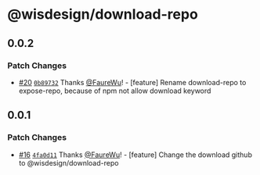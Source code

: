 # @wisdesign/download-repo

## 0.0.2

### Patch Changes

- [#20](https://github.com/wisdesignsystem/wis-cli/pull/20) [`0b89732`](https://github.com/wisdesignsystem/wis-cli/commit/0b897329dfae6ab57afeeb0ce6c1e08163c583cd) Thanks [@FaureWu](https://github.com/FaureWu)! - [feature] Rename download-repo to expose-repo, because of npm not allow download keyword

## 0.0.1

### Patch Changes

- [#16](https://github.com/wisdesignsystem/wis-cli/pull/16) [`4fa0d11`](https://github.com/wisdesignsystem/wis-cli/commit/4fa0d11c562b6f5cba05526d6c9a1324c507ebed) Thanks [@FaureWu](https://github.com/FaureWu)! - [feature] Change the download github to @wisdesign/download-repo
